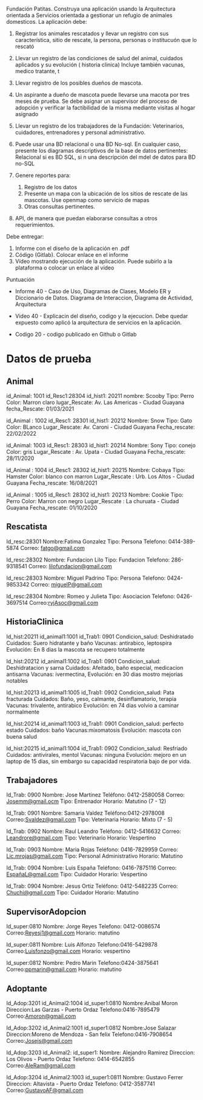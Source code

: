 Fundación Patitas.
Construya una aplicación usando la Arquitectura orientada a Servicios orientada a gestionar un refugio de animales domesticos. La aplicación debe:

1. Registrar los animales rescatados y llevar un registro con sus característica, sitio de rescate, la persona, personas o institucuón que lo rescató

2. Llevar un registro de las condiciones de salud del animal, cuidados aplicados y su evolución ( historia clinica) Incluye también vacunas, medico tratante, t

3. Llevar registro de los posibles dueños de mascota.

4. Un aspirante a dueño de mascota puede llevarse una macota por tres meses de prueba. Se debe asignar un supervisor del proceso de adopción y verificar la factibilidad de la misma mediante visitas al hogar asignado

5. Llevar un registro de los trabajadores de la Fundación: Veterinarios, cuidadores, entrenadores y personal administrativo.

6. Puede usar una BD relacional o una BD No-sql. En cualquier caso, presente los diagramas descriptivos de la base de datos pertinentes: Relacional si es BD SQL, si n una descripción del mdel de datos para BD no-SQL

7. Genere reportes para:
   1. Registro de los datos
   2. Presente un mapa con la ubicación de los sitios de rescate de las mascotas. Use openmap como servicio de mapas
   3. Otras consultas pertinentes.
8. API, de manera que puedan elaborarse consultas a otros requerimientos.

Debe entregar:

1. Informe con el diseño de la aplicación en .pdf
2. Código (Gitlab). Colocar enlace en el informe
3. Vídeo mostrando ejecución de la aplicación. Puede subirlo a la plataforma o colocar un enlace al vídeo

Puntuación

- Informe 40 - Caso de Uso, Diagramas de Clases, Modelo ER y Diccionario de Datos. Diagrama de Interaccion, Diagrama de Actividad, Arquitectura

- Video 40 - Explicacin del diseño, codigo y la ejecucion. Debe quedar expuesto como aplicó la arquitectura de servicios en la aplicación.

- Codigo 20 - codigo publicado en Github o Gitlab

# Datos de prueba

## Animal

id_Animal: 1001
id_Resc1:28304
id_hist1: 20211
nombre: Scooby
Tipo: Perro
Color: Marron claro
lugar_Rescate: Av. Las Americas - Ciudad Guayana
fecha_Rescate: 01/03/2021

id_Animal : 1002
id_Resc1: 28301
id_hist1: 20212
Nombre: Snow
Tipo: Gato
Color: BLanco
Lugar_Rescate: Av. Caroni - Ciudad Guayana
Fecha_rescate: 22/02/2022

id_Animal: 1003
id_Resc1: 28303
id_hist1: 20214
Nombre: Sony
Tipo: conejo
Color: gris
Lugar_Rescate : Av. Upata - Ciudad Guayana
Fecha_rescate: 28/11/2020

id_Animal : 1004
id_Resc1: 28302
id_hist1: 20215
Nombre: Cobaya
Tipo: Hamster
Color: blanco con marron
Lugar_Rescate : Urb. Los Altos - Ciudad Guayana
Fecha_rescate: 16/08/2021

id_Animal : 1005
id_Resc1: 28302
id_hist1: 20213
Nombre: Cookie
Tipo: Perro
Color: Marron con negro
Lugar_Rescate : La churuata - Ciudad Guayana
Fecha_rescate: 01/10/2020

## Rescatista

Id_resc:28301
Nombre:Fatima Gonzalez
Tipo: Persona
Telefono: 0414-389-5874
Correo: fatgo@gmail.com

Id_resc:28302
Nombre: Fundacion Lilo
Tipo: Fundacion
Telefono: 286-9318541
Correo: lilofundacion@gmail.com

Id_resc:28303
Nombre: Miguel Padrino
Tipo: Persona
Telefono: 0424-9853342
Correo: miguelP@gmail.com

Id_resc:28304
Nombre: Romeo y Julieta
Tipo: Asociacion
Telefono: 0426-3697514
Correo:ryjAsoc@gmail.com

## HistoriaClinica

Id_hist:20211
id_animal1:1001
id_Trab1: 0901
Condicion_salud: Deshidratado
Cuidados: Suero hidratante y baño
Vacunas: antirabico, leptospira
Evolución: En 8 dias la mascota se recupero totalmente

Id_hist:20212
id_animal1:1002
id_Trab1: 0901
Condicion_salud: Deshidratacion y sarna
Cuidados: Afeitado, baño especial, medicacion antisarna
Vacunas: ivermectina,
Evolución: en 30 dias mostro mejorias notables

Id_hist:20213
id_animal1:1005
id_Trab1: 0902
Condicion_salud: Pata fracturada
Cuidados: Baño, yeso, calmante, desinflamatorio, terapia
Vacunas: trivalente, antirabico
Evolución: en 74 dias volvio a caminar normalmente

Id_hist:20214
id_animal1:1003
id_Trab1: 0901
Condicion_salud: perfecto estado
Cuidados: baño
Vacunas:mixomatosis
Evolución: mascota con buena salud

Id_hist:20215
id_animal1:1004
id_Trab1: 0902
Condicion_salud: Resfriado
Cuidados: antivirales, mentol
Vacunas: ninguna
Evolución: mejoro en un laptop de 15 dias, sin embargo su capacidad respiratoria bajo de por vida.

## Trabajadores

Id_Trab: 0900
Nombre: Jose Martinez
Teléfono: 0412-2580058
Correo: Josemm@gmail.ocm
Tipo: Entrenador
Horario: Matutino (7 - 12)

Id_Trab: 0901
Nombre: Samaria Valdez
Teléfono:0412-2978008
Correo:Svaldez@gmail.com
Tipo: Veterinaria
Horario: Mixto (7 - 5)

Id_Trab: 0902
Nombre: Raul Leandro
Teléfono: 0412-5416632
Correo: Leandrore@gmail.com
Tipo: Veterinario
Horario: Vespertino

Id_Trab: 0903
Nombre: Maria Rojas
Teléfono: 0416-7829959
Correo: Lic.mrojas@gmail.com
Tipo: Personal Administrativo
Horario: Matutino

Id_Trab: 0904
Nombre: Luis España
Teléfono: 0416-7875116
Correo: EspañaL@gmail.com
Tipo: Cuidador
Horario: Vespertino

Id_Trab: 0904
Nombre: Jesus Ortiz
Teléfono: 0412-5482235
Correo: Chuchi@gmail.com
Tipo: Cuidador
Horario: Matutino

## SupervisorAdopcion

Id_super:0810
Nombre: Jorge Reyes
Telefono: 0412-0086574
Correo:Reyesj1@gmail.com
Horario: matutino

Id_super:0811
Nombre: Luis Alfonzo
Telefono:0416-5429878
Correo:Luisfonzo@gmail.com
Horario: vespertino

Id_super:0812
Nombre: Pedro Marin
Telefono:0424-3875641
Correo:ppmarin@gmail.com
Horario: matutino

## Adoptante

Id_Adop:3201
id_Animal2:1004
id_super1:0810
Nombre:Anibal Moron
Direccion:Las Garzas - Puerto Ordaz
Telefono:0416-7895479
Correo:Amoron@gmail.com

Id_Adop:3202
id_Animal2:1001
id_super1:0812
Nombre:Jose Salazar
Direccion:Moreno de Mendoza - San felix
Telefono:0416-7908654
Correo:Josejs@gmail.com

Id_Adop:3203
id_Animal2:
id_super1:
Nombre: Alejandro Ramirez
Direccion: Los Olivos - Puerto Ordaz
Telefono: 0414-6542855
Correo:AleRam@gmail.com

Id_Adop:3204
id_Animal2:1003
id_super1:0811
Nombre: Gustavo Ferrer
Direccion: Altavista - Puerto Ordaz
Telefono: 0412-3587741
Correo:GustavoAF@gmail.com
